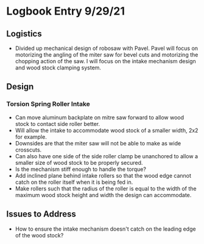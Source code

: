 # Logbook Entry 9/29/21

## Logistics
- Divided up mechanical design of robosaw with Pavel. Pavel will focus on motorizing the angling of the miter saw for bevel cuts and motorizing the chopping action of the saw. I will focus on the intake mechanism design and wood stock clamping system.
 
## Design

### Torsion Spring Roller Intake
- Can move aluminum backplate on mitre saw forward to allow wood stock to contact side roller better.
- Will allow the intake to accommodate wood stock of a smaller width, 2x2 for example.
- Downsides are that the miter saw will not be able to make as wide crosscuts.
- Can also have one side of the side roller clamp be unanchored to allow a smaller size of wood stock to be properly secured.
- Is the mechanism stiff enough to handle the torque?
- Add inclined plane behind intake rollers so that the wood edge cannot catch on the roller itself when it is being fed in.
- Make rollers such that the radius of the roller is equal to the width of the maximum wood stock height and width the design can accommodate.

## Issues to Address
- How to ensure the intake mechanism doesn't catch on the leading edge of the wood stock?